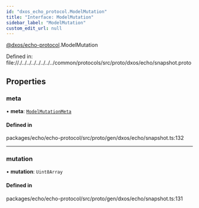 ```yaml
---
id: "dxos_echo_protocol.ModelMutation"
title: "Interface: ModelMutation"
sidebar_label: "ModelMutation"
custom_edit_url: null
---
```


[@dxos/echo-protocol](../modules/dxos_echo_protocol.md).ModelMutation

Defined in:
  file://./../../../../../../../common/protocols/src/proto/dxos/echo/snapshot.proto

## Properties

### meta

• **meta**: [`ModelMutationMeta`](dxos_echo_protocol.ModelMutationMeta.md)

#### Defined in

packages/echo/echo-protocol/src/proto/gen/dxos/echo/snapshot.ts:132

___

### mutation

• **mutation**: `Uint8Array`

#### Defined in

packages/echo/echo-protocol/src/proto/gen/dxos/echo/snapshot.ts:131

